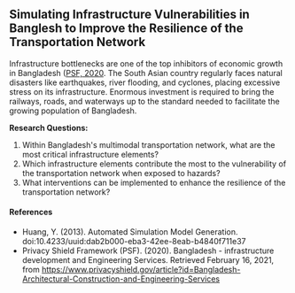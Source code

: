 ## Simulating Infrastructure Vulnerabilities in Banglesh to Improve the Resilience of the Transportation Network

Infrastructure bottlenecks are one of the top inhibitors of economic growth in Bangladesh ([PSF, 2020](https://www.privacyshield.gov/article?id=Bangladesh-Architectural-Construction-and-Engineering-Services). The South Asian country regularly faces natural disasters like earthquakes, river flooding, and cyclones, placing excessive stress on its infrastructure. Enormous investment is required to bring the railways, roads, and waterways up to the standard needed to facilitate the growing population of Bangladesh.

**Research Questions:**

1. Within Bangladesh's multimodal transportation network, what are the most critical infrastructure elements?
2. Which infrastructure elements contribute the most to the vulnerability of the transportation network when exposed to hazards?
3. What interventions can be implemented to enhance the resilience of the transportation network?

#### References

* Huang, Y. (2013). Automated Simulation Model Generation. doi:10.4233/uuid:dab2b000-eba3-42ee-8eab-b4840f711e37
* Privacy Shield Framework (PSF). (2020). Bangladesh - infrastructure development and Engineering Services. Retrieved February 16, 2021, from https://www.privacyshield.gov/article?id=Bangladesh-Architectural-Construction-and-Engineering-Services